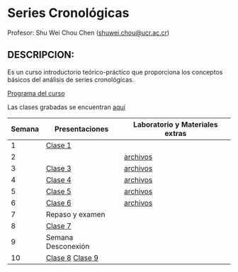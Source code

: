 # Series Cronológicas

Profesor: Shu Wei Chou Chen (<shuwei.chou@ucr.ac.cr>)

## DESCRIPCION:

Es un curso introductorio teórico-práctico que proporciona los conceptos
básicos del análisis de series cronológicas.

[Programa del
curso](https://shuwei325.github.io/SP1633-II21/SP1633-programa.pdf)

Las clases grabadas se encuentran
[aquí](https://youtube.com/playlist?list=PL81c0Y-B3uz1yxyVnlg1khPYWStQ9tgbl)

| Semana | Presentaciones                                                                                                                  | Laboratorio y Materiales extras                                 |
|--------|---------------------------------------------------------------------------------------------------------------------------------|-----------------------------------------------------------------|
| 1      | [Clase 1](https://shuwei325.github.io/SP1633-II21/clase-1.html)                                                                 |                                                                 |
| 2      |                                                                                                                                 | [archivos](https://shuwei325.github.io/SP1633-II21/clase-2.rar) |
| 3      | [Clase 3](https://shuwei325.github.io/SP1633-II21/clase-3.html)                                                                 | [archivos](https://shuwei325.github.io/SP1633-II21/clase-3.rar) |
| 4      | [Clase 4](https://shuwei325.github.io/SP1633-II21/clase-4.html)                                                                 | [archivos](https://shuwei325.github.io/SP1633-II21/clase-4.rar) |
| 5      | [Clase 5](https://shuwei325.github.io/SP1633-II21/clase-5.html)                                                                 | [archivos](https://shuwei325.github.io/SP1633-II21/clase-5.rar) |
| 6      | [Clase 6](https://shuwei325.github.io/SP1633-II21/clase-6.html)                                                                 | [archivos](https://shuwei325.github.io/SP1633-II21/clase-6.rar) |
| 7      | Repaso y examen                                                                                                                 |                                                                 |
| 8      | [Clase 7](https://shuwei325.github.io/SP1633-II21/clase-7.html)                                                                 |                                                                 |
| 9      | Semana Desconexión                                                                                                              |                                                                 |
| 10     | [Clase 8](https://shuwei325.github.io/SP1633-II21/clase-8.html) [Clase 9](https://shuwei325.github.io/SP1633-II21/clase-9.html) |                                                                 |
